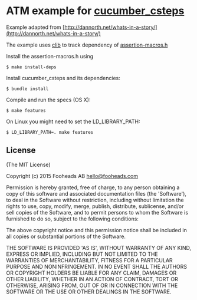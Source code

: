# ATM example for [cucumber_csteps](https://github.com/fooheads/cucumber_csteps)

Example adapted from [http://dannorth.net/whats-in-a-story/](http://dannorth.net/whats-in-a-story/)

The example uses [clib](https://github.com/clibs/clib) to track dependency of [assertion-macros.h](https://github.com/stephenmathieson/assertion-macros.h/)

Install the assertion-macros.h using

    $ make install-deps

Install cucumber_csteps and its dependencies:

    $ bundle install

Compile and run the specs (OS X):

    $ make features

On Linux you might need to set the LD_LIBRARY_PATH:

    $ LD_LIBRARY_PATH=. make features


## License

(The MIT License)

Copyright (c) 2015 Fooheads AB <hello@fooheads.com>

Permission is hereby granted, free of charge, to any person obtaining
a copy of this software and associated documentation files (the
'Software'), to deal in the Software without restriction, including
without limitation the rights to use, copy, modify, merge, publish,
distribute, sublicense, and/or sell copies of the Software, and to
permit persons to whom the Software is furnished to do so, subject to
the following conditions:

The above copyright notice and this permission notice shall be
included in all copies or substantial portions of the Software.

THE SOFTWARE IS PROVIDED 'AS IS', WITHOUT WARRANTY OF ANY KIND,
EXPRESS OR IMPLIED, INCLUDING BUT NOT LIMITED TO THE WARRANTIES OF
MERCHANTABILITY, FITNESS FOR A PARTICULAR PURPOSE AND NONINFRINGEMENT.
IN NO EVENT SHALL THE AUTHORS OR COPYRIGHT HOLDERS BE LIABLE FOR ANY
CLAIM, DAMAGES OR OTHER LIABILITY, WHETHER IN AN ACTION OF CONTRACT,
TORT OR OTHERWISE, ARISING FROM, OUT OF OR IN CONNECTION WITH THE
SOFTWARE OR THE USE OR OTHER DEALINGS IN THE SOFTWARE.
